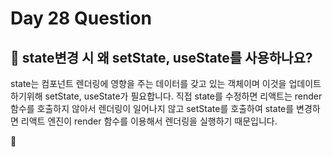 # Day 28 Question



## :memo: state변경 시 왜 setState, useState를 사용하나요?

state는 컴포넌트 렌더링에 영향을 주는 데이터를 갖고 있는 객체이며 이것을 업데이트 하기위해 setState, useState가 필요합니다. 직접 state를 수정하면 리액트는 render 함수를 호출하지 않아서 렌더링이 일어나지 않고 setState를 호출하여 state를 변경하면 리액트 엔진이 render 함수를 이용해서 렌더링을 실행하기 때문입니다.


:rocket:

